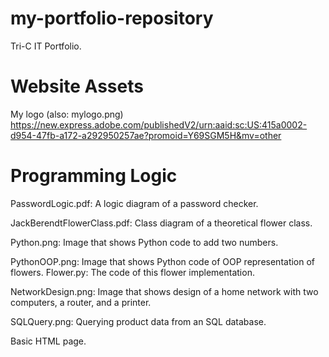 # my-portfolio-repository
Tri-C IT Portfolio.

# Website Assets
My logo (also: mylogo.png) https://new.express.adobe.com/publishedV2/urn:aaid:sc:US:415a0002-d954-47fb-a172-a292950257ae?promoid=Y69SGM5H&mv=other

# Programming Logic
PasswordLogic.pdf: A logic diagram of a password checker.

JackBerendtFlowerClass.pdf: Class diagram of a theoretical flower class.

Python.png: Image that shows Python code to add two numbers.

PythonOOP.png: Image that shows Python code of OOP representation of flowers.
Flower.py: The code of this flower implementation.

NetworkDesign.png: Image that shows design of a home network with two computers, a router, and a printer.

SQLQuery.png: Querying product data from an SQL database.

Basic HTML page.
